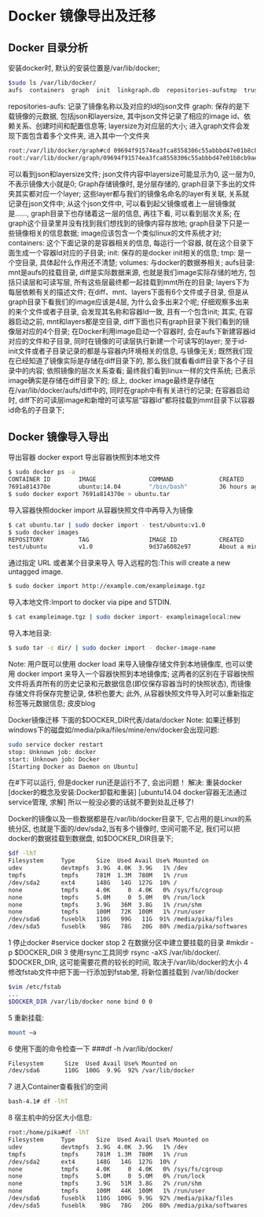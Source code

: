 ﻿# Docker 镜像导出及迁移
## Docker 目录分析
安装docker时, 默认的安装位置是/var/lib/docker;
```sh
$sudo ls /var/lib/docker/
aufs  containers  graph  init  linkgraph.db  repositories-aufstmp  trust  volumes
```
repositories-aufs: 记录了镜像名称以及对应的Id的json文件
graph: 保存的是下载镜像的元数据, 包括json和layersize, 其中json文件记录了相应的image id、依赖关系、创建时间和配置信息等; layersize为对应层的大小; 进入graph文件会发现下面包含着多个文件夹, 进入其中一个文件夹
```sh
root:/var/lib/docker/graph#cd 09694f91574ea3fca8558306c55abbbd47e01b8cb9ae782c66b9682a95c7f71e/
root:/var/lib/docker/graph/09694f91574ea3fca8558306c55abbbd47e01b8cb9ae782c66b9682a95c7f71e#ls json  layersize
```
可以看到json和layersize文件;
json文件内容中layersize可能显示为0, 这一层为0, 不表示镜像大小就是0; Graph存储镜像时, 是分层存储的, graph目录下多出的文件夹其实都对应一个layer; 这些layer都与我们的镜像名命名的layer有关联, 关系就记录在json文件中;  从这个json文件中, 可以看到起父镜像或者上一层镜像就是……, graph目录下也存储着这一层的信息, 再往下看, 可以看到层次关系; 在graph这个目录里并没有找到我们想找到的镜像内容存放地; graph目录下只是一些镜像相关的信息数据; image应该包含一个类似linux的文件系统才对;
containers: 这个下面记录的是容器相关的信息, 每运行一个容器, 就在这个目录下面生成一个容器Id对应的子目录;
init: 保存的是docker init相关的信息;
tmp: 是一个空目录, 具体起什么作用还不清楚;
volumes: 与docker的数据券相关;
aufs目录: mnt是aufs的挂载目录, diff是实际数据来源, 也就是我们image实际存储的地方, 包括只读层和可读写层, 所有这些层最终都一起挂载到mmt所在的目录; layers下为每层依赖有关的描述文件;
在diff、mnt、layers下面有6个文件或子目录, 但是从graph目录下看我们的image应该是4层, 为什么会多出来2个呢; 仔细观察多出来的来个文件或者子目录, 会发现其名称和容器Id一致, 且有一个包含init; 其实, 在容器启动之前, mnt和layers都是空目录, diff下面也只有graph目录下我们看到的镜像层对应的4个目录; 在Docker利用image启动一个容器时, 会在aufs下新建容器id对应的文件和子目录, 同时在镜像的可读层执行新建一个可读写的layer; 至于id-init文件或者子目录记录的都是与容器内环境相关的信息, 与镜像无关;
既然我们现在已经知道了镜像实际是存储在diff目录下的, 那么我们就看看diff目录下各个子目录中的内容; 依照镜像的层次关系查看; 最终我们看到linux一样的文件系统; 已表示image确实是存储在diff目录下的;
综上, docker image最终是存储在在/var/lib/docker/aufs/diff中的, 同时在graph中有有关进行的记录; 在容器启动时, diff下的可读层image和新增的可读写层“容器Id”都将挂载到mmt目录下以容器id命名的子目录下;

## Docker 镜像导入导出
导出容器 docker export
导出容器快照到本地文件
```sh
$ sudo docker ps -a
CONTAINER ID        IMAGE               COMMAND             CREATED             STATUS                    PORTS               NAMES
7691a814370e        ubuntu:14.04        "/bin/bash"         36 hours ago        Exited (0) 21 hours ago                       test
$ sudo docker export 7691a814370e > ubuntu.tar
```
导入容器快照docker import
从容器快照文件中再导入为镜像
```sh
$ cat ubuntu.tar | sudo docker import - test/ubuntu:v1.0
$ sudo docker images
REPOSITORY          TAG                 IMAGE ID            CREATED              VIRTUAL SIZE
test/ubuntu         v1.0                9d37a6082e97        About a minute ago   171.3 MB
```
通过指定 URL 或者某个目录来导入
导入远程的包:This will create a new untagged image.
```sh
$ sudo docker import http://example.com/exampleimage.tgz
```
导入本地文件:Import to docker via pipe and STDIN.
```sh
$ cat exampleimage.tgz | sudo docker import- exampleimagelocal:new
```
导入本地目录:
```sh
$ sudo tar -c dir/ | sudo docker import - docker-image-name
```
Note: 用户既可以使用 docker load 来导入镜像存储文件到本地镜像库, 也可以使用 docker import 来导入一个容器快照到本地镜像库; 这两者的区别在于容器快照文件将丢弃所有的历史记录和元数据信息(即仅保存容器当时的快照状态), 而镜像存储文件将保存完整记录, 体积也要大; 此外, 从容器快照文件导入时可以重新指定标签等元数据信息;
皮皮blog


Docker镜像迁移
下面的$DOCKER_DIR代表/data/docker
Note: 如果迁移到windows下的磁盘如/media/pika/files/mine/env/docker会出现问题:
```sh
sudo service docker restart
stop: Unknown job: docker
start: Unknown job: Docker
[Starting Docker as Daemon on Ubuntu]
```
在#下可以运行, 但是docker run还是运行不了, 会出问题！
解决: 重装docker
[docker的概念及安装:Docker卸载和重装]
[ubuntu14.04 docker容器无法通过service管理, 求解]
所以一般没必要的话就不要到处乱迁移了!

Docker的镜像以及一些数据都是在/var/lib/docker目录下, 它占用的是Linux的系统分区, 也就是下面的/dev/sda2,当有多个镜像时, 空间可能不足, 我们可以把docker的数据挂载到数据盘, 如$DOCKER_DIR目录下;
```sh
$df -lhT
Filesystem     Type      Size  Used Avail Use% Mounted on
udev           devtmpfs  3.9G  4.0K  3.9G   1% /dev
tmpfs          tmpfs     781M  1.3M  780M   1% /run
/dev/sda2      ext4      148G   14G  127G  10% /
none           tmpfs     4.0K     0  4.0K   0% /sys/fs/cgroup
none           tmpfs     5.0M     0  5.0M   0% /run/lock
none           tmpfs     3.9G   36M  3.8G   1% /run/shm
none           tmpfs     100M   72K  100M   1% /run/user
/dev/sda6      fuseblk   110G   99G   11G  91% /media/pika/files
/dev/sda5      fuseblk    98G   78G   20G  80% /media/pika/softwares
```
1 停止docker #service docker stop
2 在数据分区中建立要挂载的目录 #mkdir -p $DOCKER_DIR
3 使用rsync工具同步 rsync -aXS /var/lib/docker/. $DOCKER_DIR, 这可能需要花费的较长的时间, 取决于/var/lib/docker的大小
4 修改fstab文件中把下面一行添加到fstab里, 将新位置挂载到 /var/lib/docker
```sh
$vim /etc/fstab
...
$DOCKER_DIR /var/lib/docker none bind 0 0
```
5 重新挂载:
```sh
mount –a
```
6 使用下面的命令检查一下
###df -h /var/lib/docker/
```sh
Filesystem      Size  Used Avail Use% Mounted on
/dev/sda6       110G  100G  9.9G  92% /var/lib/docker
```
7 进入Container查看我们的空间
```sh
bash-4.1# df -lhT
```
8 宿主机中的分区大小信息:
```sh
root:/home/pika#df -lhT
Filesystem     Type      Size  Used Avail Use% Mounted on
udev           devtmpfs  3.9G  4.0K  3.9G   1% /dev
tmpfs          tmpfs     781M  1.3M  780M   1% /run
/dev/sda2      ext4      148G   14G  127G  10% /
none           tmpfs     4.0K     0  4.0K   0% /sys/fs/cgroup
none           tmpfs     5.0M     0  5.0M   0% /run/lock
none           tmpfs     3.9G   51M  3.8G   2% /run/shm
none           tmpfs     100M   44K  100M   1% /run/user
/dev/sda6      fuseblk   110G  100G  9.9G  92% /media/pika/files
/dev/sda5      fuseblk    98G   78G   20G  80% /media/pika/softwares
```
